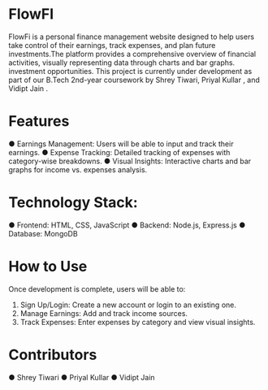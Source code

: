 # FlowFI
FlowFi is a personal finance management website designed to help users take control of their earnings, track expenses, and plan future investments.The platform provides a
comprehensive overview of financial activities, visually representing data through charts and
bar graphs.
investment opportunities.
This project is currently under development as part of our B.Tech 2nd-year coursework by
Shrey Tiwari, Priyal Kullar , and Vidipt Jain .

# Features 
● Earnings Management: Users will be able to input and track their earnings.
● Expense Tracking: Detailed tracking of expenses with category-wise breakdowns.
● Visual Insights: Interactive charts and bar graphs for income vs. expenses analysis.


# Technology Stack:
● Frontend: HTML, CSS, JavaScript 
● Backend: Node.js, Express.js
● Database: MongoDB

# How to Use 
Once development is complete, users will be able to:
1. Sign Up/Login: Create a new account or login to an existing one.
2. Manage Earnings: Add and track income sources.
3. Track Expenses: Enter expenses by category and view visual insights.

# Contributors
● Shrey Tiwari
● Priyal Kullar 
● Vidipt Jain
